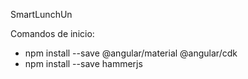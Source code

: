 SmartLunchUn

Comandos de inicio:

- npm install --save @angular/material @angular/cdk
- npm install --save hammerjs
